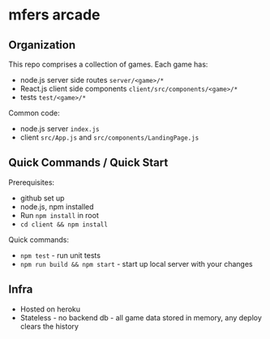 # mfers arcade

## Organization

This repo comprises a collection of games.  Each game has:
- node.js server side routes `server/<game>/*`
- React.js client side components `client/src/components/<game>/*`
- tests `test/<game>/*`

Common code:
- node.js server `index.js`
- client `src/App.js` and `src/components/LandingPage.js`

## Quick Commands / Quick Start

Prerequisites:
- github set up
- node.js, npm installed
- Run `npm install` in root
- `cd client && npm install`

Quick commands:

- `npm test` - run unit tests
- `npm run build && npm start` - start up local server with your changes

## Infra

- Hosted on heroku
- Stateless - no backend db - all game data stored in memory, any deploy clears the history
